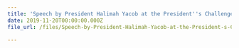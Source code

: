 ```yaml
---
title: 'Speech by President Halimah Yacob at the President''s Challenge 2019 Appreciation Night'
date: 2019-11-20T00:00:00.000Z
file_url: /files/Speech-by-President-Halimah-Yacob-at-the-President-s-Challenge-2019-Appreciation-Night-2019-11-20.pdf

---
```


